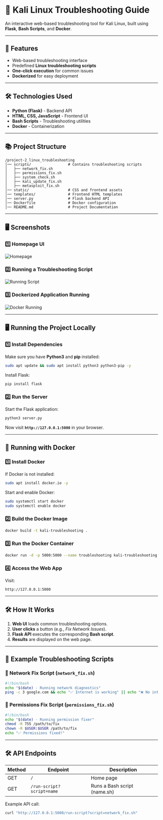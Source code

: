 # 🚀 Kali Linux Troubleshooting Guide

An interactive web-based troubleshooting tool for Kali Linux, built using **Flask**, **Bash Scripts**, and **Docker**.

---

## 📌 Features
- Web-based troubleshooting interface
- Predefined **Linux troubleshooting scripts**
- **One-click execution** for common issues
- **Dockerized** for easy deployment

---

## 🛠️ Technologies Used
- **Python (Flask)** - Backend API
- **HTML, CSS, JavaScript** - Frontend UI
- **Bash Scripts** - Troubleshooting utilities
- **Docker** - Containerization

---

## 📚 Project Structure
```
/project-2_linux_troubleshooting
│── scripts/                 # Contains troubleshooting scripts
│   ├── network_fix.sh
│   ├── permissions_fix.sh
│   ├── system_check.sh
│   ├── kali_update_fix.sh
│   ├── metasploit_fix.sh
│── static/                  # CSS and frontend assets
│── templates/               # Frontend HTML templates
│── server.py                # Flask backend API
│── Dockerfile               # Docker configuration
│── README.md                # Project Documentation
```

---

## 🖥️ Screenshots
### 1️⃣ **Homepage UI**
![Homepage](screenshots/homepage.png)

### 2️⃣ **Running a Troubleshooting Script**
![Running Script](screenshots/running_script.png)

### 3️⃣ **Dockerized Application Running**
![Docker Running](screenshots/docker_running.png)

---

## 🖥️ Running the Project Locally

### 1️⃣ **Install Dependencies**
Make sure you have **Python3** and **pip** installed:
```bash
sudo apt update && sudo apt install python3 python3-pip -y
```
Install Flask:
```bash
pip install flask
```

### 2️⃣ **Run the Server**
Start the Flask application:
```bash
python3 server.py
```
Now visit **`http://127.0.0.1:5000`** in your browser.

---

## 🐋 Running with Docker

### 1️⃣ **Install Docker**
If Docker is not installed:
```bash
sudo apt install docker.io -y
```
Start and enable Docker:
```bash
sudo systemctl start docker
sudo systemctl enable docker
```

### 2️⃣ **Build the Docker Image**
```bash
docker build -t kali-troubleshooting .
```

### 3️⃣ **Run the Docker Container**
```bash
docker run -d -p 5000:5000 --name troubleshooting kali-troubleshooting
```

### 4️⃣ **Access the Web App**
Visit:
```
http://127.0.0.1:5000
```

---

## 🛠️ How It Works

1. **Web UI** loads common troubleshooting options.
2. **User clicks** a button (e.g., *Fix Network Issues*).
3. **Flask API** executes the corresponding **Bash script**.
4. **Results** are displayed on the web page.

---

## 📜 Example Troubleshooting Scripts

### **🔹 Network Fix Script (`network_fix.sh`)**
```bash
#!/bin/bash
echo "$(date) - Running network diagnostics"
ping -c 3 google.com && echo "✅ Internet is working" || echo "❌ No internet connection"
```

### **🔹 Permissions Fix Script (`permissions_fix.sh`)**
```bash
#!/bin/bash
echo "$(date) - Running permission fixer"
chmod -R 755 /path/to/fix
chown -R $USER:$USER /path/to/fix
echo "✅ Permissions fixed!"
```

---

## 🛠️ API Endpoints

| Method | Endpoint               | Description                 |
|--------|------------------------|-----------------------------|
| GET    | `/`                    | Home page                   |
| GET    | `/run-script?script=name` | Runs a Bash script (name.sh) |

Example API call:
```bash
curl "http://127.0.0.1:5000/run-script?script=network_fix.sh"
```

